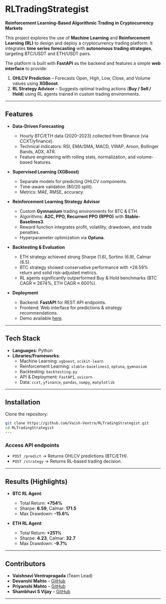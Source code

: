 # RLTradingStrategist  

**Reinforcement Learning-Based Algorithmic Trading in Cryptocurrency Markets**  

This project explores the use of **Machine Learning** and **Reinforcement Learning (RL)** to design and deploy a cryptocurrency trading platform. It integrates **time series forecasting** with **autonomous trading strategies**, targeting BTC/USDT and ETH/USDT pairs.  

The platform is built with **FastAPI** as the backend and features a simple **web interface** to provide:  
1. **OHLCV Prediction** – Forecasts Open, High, Low, Close, and Volume values using **XGBoost**.  
2. **RL Strategy Advisor** – Suggests optimal trading actions (**Buy / Sell / Hold**) using RL agents trained in custom trading environments.  

---

##  Features  

- **Data-Driven Forecasting**  
  - Hourly BTC/ETH data (2020–2023) collected from Binance (via CCXT/yfinance).  
  - Technical indicators: RSI, EMA/SMA, MACD, VWAP, Aroon, Bollinger Bands, ADX, ATR.  
  - Feature engineering with rolling stats, normalization, and volume-based features.  

- **Supervised Learning (XGBoost)**  
  - Separate models for predicting OHLCV components.  
  - Time-aware validation (80/20 split).  
  - Metrics: MAE, RMSE, accuracy.  

- **Reinforcement Learning Strategy Advisor**  
  - Custom **Gymnasium** trading environments for BTC & ETH.  
  - Algorithms: **A2C, PPO, Recurrent PPO (RPPO)** with **Stable-Baselines3**.  
  - Reward function integrates profit, volatility, drawdown, and trade penalties.  
  - Hyperparameter optimization via **Optuna**.  

- **Backtesting & Evaluation**  
  - ETH strategy achieved strong Sharpe (1.6), Sortino (6.9), Calmar (6.5).  
  - BTC strategy showed conservative performance with +28.59% return and solid risk-adjusted metrics.  
  - RL agents significantly outperformed Buy & Hold benchmarks (BTC CAGR ≈ 2674%, ETH CAGR ≈ 600%).  

- **Deployment**  
  - Backend: **FastAPI** for REST API endpoints.  
  - Frontend: Web interface for predictions & strategy recommendations.  
  - Demo available [here](https://drive.google.com/file/d/1flgTMzg5V5RG8PklFU77W94gdCAQGdjy/view).  

---

## Tech Stack  

- **Languages**: Python  
- **Libraries/Frameworks**:  
  - Machine Learning: `xgboost`, `scikit-learn`  
  - Reinforcement Learning: `stable-baselines3`, `optuna`, `gymnasium`  
  - Backtesting: `backtesting.py`  
  - API & Deployment: `FastAPI`, `uvicorn`  
  - Data: `ccxt`, `yfinance`, `pandas`, `numpy`, `matplotlib`  

---

## Installation  

Clone the repository:  
```bash
git clone https://github.com/Vaish-Ventra/RLTradingStrategist.git
cd RLTradingStrategist
---

```

### Access API endpoints

* `POST /predict` → Returns OHLCV predictions (BTC/ETH).
* `POST /strategy` → Returns RL-based trading decision.

---

##  Results (Highlights)

* **BTC RL Agent**:

  * Total Return: **+754%**
  * Sharpe: **6.59**, Calmar: **171.5**
  * Max Drawdown: **-15.6%**

* **ETH RL Agent**:

  * Total Return: **+251%**
  * Sharpe: **4.23**, Calmar: **32.7**
  * Max Drawdown: **-9.7%**

---

## Contributors

* **Vaishnavi Ventrapragada** (Team Lead)
* **Devanshi Mahto** – [GitHub](https://github.com/Devanshi-Mahto)
* **Priyanshi Mahto** – [GitHub](https://github.com/priyanshi-mahto)
* **Shambhavi S Vijay** – [GitHub](https://github.com/Shambhavi951)

---


